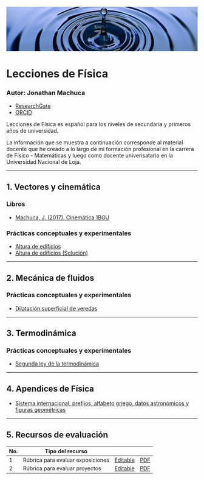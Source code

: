 ![Banner](src/water_banner-m.jpg)

# Lecciones de Física

### Autor: Jonathan Machuca 
- [ResearchGate](https://www.researchgate.net/profile/Jonathan-Alberto-Machuca-Yaguana)
- [ORCID](https://orcid.org/0000-0002-3632-9348)

Lecciones de Física es español para los niveles de secundaria y primeros años de universidad.

La información que se muestra a continuación corresponde al material docente que he creado a lo largo de mi formación profesional en la carrera de Físico - Matemáticas y luego como docente univerisatario en la Universidad Nacional de Loja.

-----

## 1. Vectores y cinemática

### Libros

- [Machuca, J. (2017). Cinemática 1BGU](https://github.com/jamydx/lecciones-de-fisica/blob/main/cinematica/Machuca_2018_Cinematica_1bgu.pdf)

### Prácticas conceptuales y experimentales

- [Altura de edificios](https://github.com/jamydx/lecciones-de-fisica/blob/main/cinematica/ape_altura_edificios.pdf)
- [Altura de edificios (Solución)](https://github.com/jamydx/lecciones-de-fisica/blob/main/cinematica/ape_altura_edificios_solve.pdf)

-----

## 2. Mecánica de fluidos

### Prácticas conceptuales y experimentales

- [Dilatación superficial de veredas](https://github.com/jamydx/lecciones-de-fisica/blob/main/mecanica_fluidos/ape_dilatacion_superficial-rev1.pdf)

-----

## 3. Termodinámica

### Prácticas conceptuales y experimentales

- [Segunda ley de la termodinámica](https://github.com/jamydx/lecciones-de-fisica/blob/main/termodinamica/ape_2a_ley_termodinamica.pdf)

-----

## 4. Apendices de Física

- [Sistema internacional, prefijos, alfabeto griego, datos astronómicos y figuras geométricas](https://github.com/jamydx/lecciones-de-fisica/blob/main/apendices/main.pdf)

-----

## 5. Recursos de evaluación

| No.  | Tipo del recurso                  |                                                              |                                                              |
| ---- | --------------------------------- | ------------------------------------------------------------ | ------------------------------------------------------------ |
| 1    | Rúbrica para evaluar exposiciones | [Editable](https://github.com/jamydx/lecciones-de-fisica/blob/main/recursos_evaluacion/Rubrica_exposicion.md) | [PDF](https://github.com/jamydx/lecciones-de-fisica/blob/main/recursos_evaluacion/Rubrica_exposicion.pdf) |
| 2    | Rúbrica para evaluar proyectos    | [Editable](https://github.com/jamydx/lecciones-de-fisica/blob/main/recursos_evaluacion/Rubrica_proyectos.md) | [PDF](https://github.com/jamydx/lecciones-de-fisica/blob/main/recursos_evaluacion/Rubrica_proyectos.pdf) |
